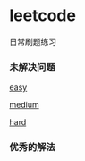# leetcode
日常刷题练习

### 未解决问题

[easy](./easy/easy.md)

[medium](./medium/medium.md)

[hard](./hard/hard.md) 

### 优秀的解法
